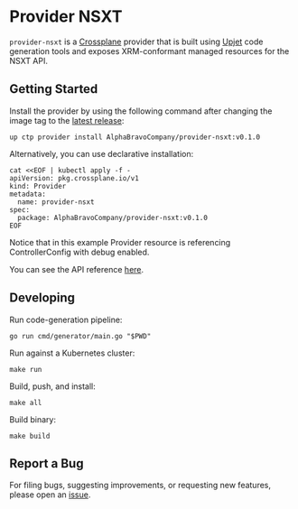# Provider NSXT

`provider-nsxt` is a [Crossplane](https://crossplane.io/) provider that
is built using [Upjet](https://github.com/upbound/upjet) code
generation tools and exposes XRM-conformant managed resources for the
NSXT API.

## Getting Started

Install the provider by using the following command after changing the image tag
to the [latest release](https://marketplace.upbound.io/providers/AlphaBravoCompany/provider-nsxt):
```
up ctp provider install AlphaBravoCompany/provider-nsxt:v0.1.0
```

Alternatively, you can use declarative installation:
```
cat <<EOF | kubectl apply -f -
apiVersion: pkg.crossplane.io/v1
kind: Provider
metadata:
  name: provider-nsxt
spec:
  package: AlphaBravoCompany/provider-nsxt:v0.1.0
EOF
```

Notice that in this example Provider resource is referencing ControllerConfig with debug enabled.

You can see the API reference [here](https://doc.crds.dev/github.com/AlphaBravoCompany/provider-nsxt).

## Developing

Run code-generation pipeline:
```console
go run cmd/generator/main.go "$PWD"
```

Run against a Kubernetes cluster:

```console
make run
```

Build, push, and install:

```console
make all
```

Build binary:

```console
make build
```

## Report a Bug

For filing bugs, suggesting improvements, or requesting new features, please
open an [issue](https://github.com/AlphaBravoCompany/provider-nsxt/issues).

